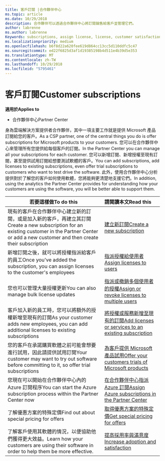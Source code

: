 ```yaml
---
title: 客戶訂閱 |合作夥伴中心
ms.topic: article
ms.date: 10/29/2018
description: 合作夥伴可以透過合作夥伴中心將訂閱銷售給客戶並管理它們。
author: labrenne
ms.author: labrenne
Keywords: subscriptions, assign license, license, customer satisfaction, Azure subscriptions
ms.localizationpriority: medium
ms.openlocfilehash: b6f8d22a620fee619d864cc13cc5d110ddfc5c47
ms.sourcegitcommit: ed22f6825d3af1d19385198b4d511e4b39d5e353
ms.translationtype: MT
ms.contentlocale: zh-TW
ms.lasthandoff: 10/29/2018
ms.locfileid: "5795461"
---
```

# <a name="customer-subscriptions"></a><span data-ttu-id="058a9-103">客戶訂閱</span><span class="sxs-lookup"><span data-stu-id="058a9-103">Customer subscriptions</span></span>

**<span data-ttu-id="058a9-104">適用於</span><span class="sxs-lookup"><span data-stu-id="058a9-104">Applies to</span></span>**

-  <span data-ttu-id="058a9-105">合作夥伴中心</span><span class="sxs-lookup"><span data-stu-id="058a9-105">Partner Center</span></span>

<span data-ttu-id="058a9-106">身為雲端解決方案提供者合作夥伴，其中一項主要工作就是提供 Microsoft 產品訂閱給您的客戶。</span><span class="sxs-lookup"><span data-stu-id="058a9-106">As a CSP partner, one of the central things you do is offer subscriptions for Microsoft products to your customers.</span></span> <span data-ttu-id="058a9-107">您可以在合作夥伴中心來管理所有您提供給每個客戶的訂閱。</span><span class="sxs-lookup"><span data-stu-id="058a9-107">In the Partner Center you can manage all your subscriptions for each customer.</span></span> <span data-ttu-id="058a9-108">您可以新增訂閱、新增授權至現有訂閱，甚至提供試用訂閱給想要測試軟體的客戶。</span><span class="sxs-lookup"><span data-stu-id="058a9-108">You can add subscriptions, add licenses to existing subscriptions, even offer trial subscriptions to customers who want to test drive the software.</span></span> <span data-ttu-id="058a9-109">此外，使用合作夥伴中心分析提供對於了解您的客戶如何使用軟體，您將能夠更清楚地支援它們。</span><span class="sxs-lookup"><span data-stu-id="058a9-109">In addition, using the analytics the Partner Center provides for understanding how your customers are using the software, you will be better able to support them.</span></span>

|**<span data-ttu-id="058a9-110">若要這樣做</span><span class="sxs-lookup"><span data-stu-id="058a9-110">To do this</span></span>**   |**<span data-ttu-id="058a9-111">請閱讀本文</span><span class="sxs-lookup"><span data-stu-id="058a9-111">Read this</span></span>**   |
|----------------------|:----------------------|
|<span data-ttu-id="058a9-112">現有的客戶在合作夥伴中心建立新的訂閱，或是加入新的客戶，再建立其訂閱</span><span class="sxs-lookup"><span data-stu-id="058a9-112">Create a new subscription for an existing customer in the Partner Center or add a new customer and then create their subscription</span></span>|[<span data-ttu-id="058a9-113">建立新訂閱</span><span class="sxs-lookup"><span data-stu-id="058a9-113">Create a new subscription</span></span>](create-a-new-subscription.md)|
|<span data-ttu-id="058a9-114">新增訂閱之後，就可以將授權指派給客戶的員工</span><span class="sxs-lookup"><span data-stu-id="058a9-114">Once you've added the subscription, you can assign licenses to the customer's employees</span></span>  |[<span data-ttu-id="058a9-115">指派授權給使用者</span><span class="sxs-lookup"><span data-stu-id="058a9-115">Assign licenses to users</span></span>](assign-licenses-to-users.md)|
|<span data-ttu-id="058a9-116">您也可以管理大量授權更新</span><span class="sxs-lookup"><span data-stu-id="058a9-116">You can also manage bulk license updates</span></span>   |[<span data-ttu-id="058a9-117">指派或撤銷多個使用者的授權</span><span class="sxs-lookup"><span data-stu-id="058a9-117">Assign or revoke licenses to multiple users</span></span>](bulk-license-provisioning-for-multiple-users.md)|
|<span data-ttu-id="058a9-118">客戶加入新的員工時，您可以將額外的授權新增至現有的訂閱</span><span class="sxs-lookup"><span data-stu-id="058a9-118">As your customer adds new employees, you can add additional licenses to existing subscriptions</span></span>   |[<span data-ttu-id="058a9-119">將授權或服務新增至現有的訂閱</span><span class="sxs-lookup"><span data-stu-id="058a9-119">Add licenses or services to an existing subscription</span></span>](add-licenses-or-services-to-an-existing-subscription.md)|
|<span data-ttu-id="058a9-120">您的客戶在承諾購買軟體之前可能會想要進行試用，因此請提供試用訂閱</span><span class="sxs-lookup"><span data-stu-id="058a9-120">Your customer may want to try out software before committing to it, so offer trial subscriptions</span></span>    |[<span data-ttu-id="058a9-121">為客戶提供 Microsoft 產品試用</span><span class="sxs-lookup"><span data-stu-id="058a9-121">Offer your customers trials of Microsoft products</span></span>](offer-your-customers-trials-of-microsoft-products.md)|
|<span data-ttu-id="058a9-122">您現在可以開始在合作夥伴中心內的 Azure 訂閱程序</span><span class="sxs-lookup"><span data-stu-id="058a9-122">You can start the Azure subscription process within the Partner Center now</span></span>   |[<span data-ttu-id="058a9-123">在合作夥伴中心指派 Azure 訂閱</span><span class="sxs-lookup"><span data-stu-id="058a9-123">Assign Azure subscriptions in the Partner Center</span></span>](assign-azure-subscriptions.md)|
|<span data-ttu-id="058a9-124">了解優惠方案的特殊定價</span><span class="sxs-lookup"><span data-stu-id="058a9-124">Find out about special pricing for offers</span></span>   |[<span data-ttu-id="058a9-125">取得優惠方案的特殊定價</span><span class="sxs-lookup"><span data-stu-id="058a9-125">Get special pricing for offers</span></span>](get-special-pricing-for-offers.md)|
|<span data-ttu-id="058a9-126">了解客戶使用其軟體的情況，以便協助他們獲得更大效益。</span><span class="sxs-lookup"><span data-stu-id="058a9-126">Learn how your customers are using their software in order to help them be more effective.</span></span>   | [<span data-ttu-id="058a9-127">提高採用率與滿意度</span><span class="sxs-lookup"><span data-stu-id="058a9-127">Increase adoption and satisfaction</span></span>](increasing-adoption-and-satisfaction.md)   | 

































 

 



